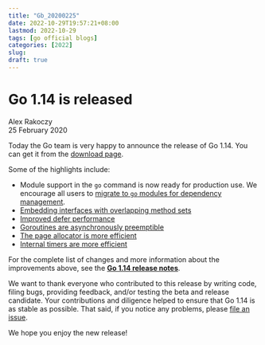 ```yaml
---
title: "Gb_20200225"
date: 2022-10-29T19:57:21+08:00
lastmod: 2022-10-29
tags: [go official blogs]
categories: [2022]
slug:
draft: true
---
```


# Go 1.14 is released

Alex Rakoczy  
25 February 2020

Today the Go team is very happy to announce the release of Go 1.14. You can get it from the [download page](https://go.dev/dl).

Some of the highlights include:

- Module support in the `go` command is now ready for production use. We encourage all users to [migrate to `go` modules for dependency management](https://go.dev/doc/go1.14#introduction).
- [Embedding interfaces with overlapping method sets](https://go.dev/doc/go1.14#language)
- [Improved defer performance](https://go.dev/doc/go1.14#runtime)
- [Goroutines are asynchronously preemptible](https://go.dev/doc/go1.14#runtime)
- [The page allocator is more efficient](https://go.dev/doc/go1.14#runtime)
- [Internal timers are more efficient](https://go.dev/doc/go1.14#runtime)

For the complete list of changes and more information about the improvements above, see the [**Go 1.14 release notes**](https://go.dev/doc/go1.14).

We want to thank everyone who contributed to this release by writing code, filing bugs, providing feedback, and/or testing the beta and release candidate. Your contributions and diligence helped to ensure that Go 1.14 is as stable as possible. That said, if you notice any problems, please [file an issue](https://go.dev/issue/new).

We hope you enjoy the new release!